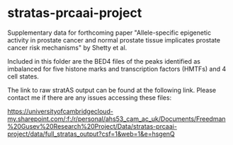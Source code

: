 # stratas-prcaai-project
Supplementary data for forthcoming paper "Allele-specific epigenetic activity in prostate cancer and normal prostate tissue implicates prostate cancer risk mechanisms" by Shetty et al.

Included in this folder are the BED4 files of the peaks identified as imbalanced for five histone marks and transcription factors (HMTFs) and 4 cell states.

The link to raw stratAS output can be found at the following link. Please contact me if there are any issues accessing these files:

https://universityofcambridgecloud-my.sharepoint.com/:f:/r/personal/ahs53_cam_ac_uk/Documents/Freedman%20Gusev%20Research%20Project/Data/stratas-prcaai-project/data/full_stratas_output?csf=1&web=1&e=hsgenQ
